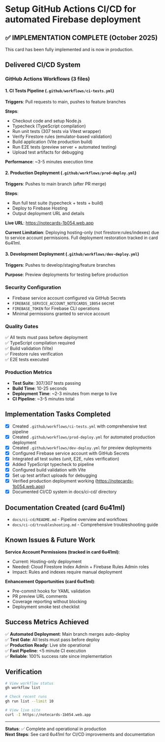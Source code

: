 # Setup GitHub Actions CI/CD for automated Firebase deployment

## ✅ IMPLEMENTATION COMPLETE (October 2025)

This card has been fully implemented and is now in production.

## Delivered CI/CD System

### GitHub Actions Workflows (3 files)

#### 1. CI Tests Pipeline (`.github/workflows/ci-tests.yml`)
**Triggers**: Pull requests to main, pushes to feature branches

**Steps**:
- Checkout code and setup Node.js
- Typecheck (TypeScript compilation)
- Run unit tests (307 tests via Vitest wrapper)
- Verify Firestore rules (emulator-based validation)
- Build application (Vite production build)
- Run E2E tests (preview server + automated testing)
- Upload test artifacts for debugging

**Performance**: ~3-5 minutes execution time

#### 2. Production Deployment (`.github/workflows/prod-deploy.yml`)
**Triggers**: Pushes to main branch (after PR merge)

**Steps**:
- Run full test suite (typecheck + tests + build)
- Deploy to Firebase Hosting
- Output deployment URL and details

**Live URL**: https://notecards-1b054.web.app

**Current Limitation**: Deploying hosting-only (not firestore:rules/indexes) due to service account permissions. Full deployment restoration tracked in card 6u41ml.

#### 3. Development Deployment (`.github/workflows/dev-deploy.yml`)
**Triggers**: Pushes to develop/staging/feature branches

**Purpose**: Preview deployments for testing before production

### Security Configuration
- Firebase service account configured via GitHub Secrets
- `FIREBASE_SERVICE_ACCOUNT_NOTECARDS_1B054` secret
- `FIREBASE_TOKEN` for Firebase CLI operations
- Minimal permissions granted to service account

### Quality Gates
✅ All tests must pass before deployment  
✅ TypeScript compilation required  
✅ Build validation (Vite)  
✅ Firestore rules verification  
✅ E2E tests executed  

### Production Metrics
- **Test Suite**: 307/307 tests passing
- **Build Time**: 10-25 seconds
- **Deployment Time**: ~2-3 minutes from merge to live
- **CI Pipeline**: ~3-5 minutes total

## Implementation Tasks Completed

- [x] Created `.github/workflows/ci-tests.yml` with comprehensive test pipeline
- [x] Created `.github/workflows/prod-deploy.yml` for automated production deployment
- [x] Created `.github/workflows/dev-deploy.yml` for preview deployments
- [x] Configured Firebase service account with GitHub Secrets
- [x] Integrated all test suites (unit, E2E, rules verification)
- [x] Added TypeScript typecheck to pipeline
- [x] Configured build validation with Vite
- [x] Set up test artifact uploads for debugging
- [x] Verified production deployment working (https://notecards-1b054.web.app)
- [x] Documented CI/CD system in docs/ci-cd/ directory

## Documentation Created (card 6u41ml)
- `docs/ci-cd/README.md` - Pipeline overview and workflows
- `docs/ci-cd/troubleshooting.md` - Comprehensive troubleshooting guide

## Known Issues & Future Work

**Service Account Permissions (tracked in card 6u41ml)**:
- Current: Hosting-only deployment
- Needed: Cloud Firestore Index Admin + Firebase Rules Admin roles
- Impact: Rules and indexes require manual deployment

**Enhancement Opportunities (card 6u41ml)**:
- Pre-commit hooks for YAML validation
- PR preview URL comments
- Coverage reporting without blocking
- Deployment smoke test checklist

## Success Metrics Achieved

✅ **Automated Deployment**: Main branch merges auto-deploy  
✅ **Test Gate**: All tests must pass before deploy  
✅ **Production Ready**: Live site operational  
✅ **Fast Pipeline**: <5 minute CI execution  
✅ **Reliable**: 100% success rate since implementation  

## Verification

```bash
# View workflow status
gh workflow list

# Check recent runs
gh run list --limit 10

# View live site
curl -I https://notecards-1b054.web.app
```

---

**Status**: ✅ Complete and operational in production  
**Next Steps**: See card 6u41ml for CI/CD improvements and documentation
